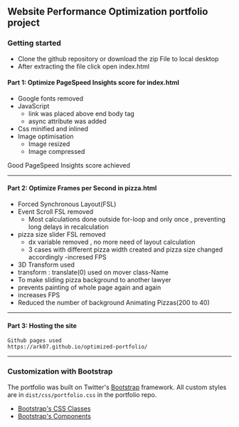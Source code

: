 ## Website Performance Optimization portfolio project



### Getting started

 - Clone the github repository or download the zip File to local desktop
 - After extracting the file click open index.html

#### Part 1: Optimize PageSpeed Insights score for index.html
  - Google fonts removed
  - JavaScript
    - link was placed above end body tag
    - async attribute was added
  - Css minified and inlined
  - Image optimisation
    - Image resized
    - Image compressed

Good PageSpeed Insights score achieved

***
#### Part 2:  Optimize Frames per Second in pizza.html

 - Forced Synchronous Layout(FSL)
  - Event Scroll FSL removed
    - Most calculations done outside for-loop and only once , preventing long delays in recalculation
  - pizza size slider FSL removed
    -  dx variable removed , no more need of layout calculation
    - 3 cases with different pizza width created and pizza size changed accordingly
  -incresed FPS     
 - 3D Transform used
  - transform : translate(0) used on mover class-Name
  - To make sliding pizza background to another lawyer
  - prevents painting of whole page again and again
  - increases FPS
 - Reduced the number of background Animating Pizzas(200 to 40)
 
***

#### Part 3: Hosting the site

    Github pages used
    https://ark07.github.io/optimized-portfolio/

***
### Customization with Bootstrap
The portfolio was built on Twitter's <a href="http://getbootstrap.com/">Bootstrap</a> framework. All custom styles are in `dist/css/portfolio.css` in the portfolio repo.

* <a href="http://getbootstrap.com/css/">Bootstrap's CSS Classes</a>
* <a href="http://getbootstrap.com/components/">Bootstrap's Components</a>
